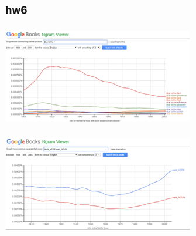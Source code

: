# hw6
# ![](https://github.com/alexasunnymood/hw6/blob/master/скриншот.PNG)
# ![](https://github.com/alexasunnymood/hw6/blob/master/скриншот%202.PNG)
